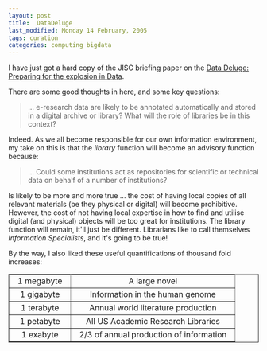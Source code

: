 ```yaml
---
layout: post
title:  DataDeluge
last_modified: Monday 14 February, 2005
tags: curation
categories: computing bigdata
---
```


I have just got a hard copy of the JISC briefing paper
on the [Data Deluge: Preparing for the explosion in Data](http://www.jisc.ac.uk/index.cfm?name=pub_datadeluge).

There are some good thoughts in here, and some key questions:<blockquote>... e-research data are likely to be annotated automatically and
stored in a digital archive or library? What will the role
of libraries be in this context?
</blockquote>

Indeed. As we all become responsible for our own information environment, my take on this is that the *library* function will become an advisory function
because:
<blockquote>... Could some institutions act as repositories for scientific
or technical data on behalf of a number of institutions?
</blockquote>

Is likely to be more and more true ... the cost of having local
copies of all relevant materials (be they physical or digital) will become prohibitive.
However, the cost of not having local expertise in how to find and
utilise digital (and physical) objects will  be too great for institutions.
The library function will remain, it'll just be different. Librarians
like to call themselves *Information Specialists*, and it's going
to be true!

By the way, I also liked these useful quantifications of thousand
fold increases:
<table border="1" rules="all"><tr><td align="center" colspan="1">&nbsp; 1 megabyte  &nbsp;</td><td align="center" colspan="1">&nbsp; A large novel &nbsp;</td></tr>
<tr><td align="center" colspan="1">&nbsp; 1 gigabyte  &nbsp;</td><td align="center" colspan="1">&nbsp; Information in the human genome &nbsp;</td></tr>
<tr><td align="center" colspan="1">&nbsp; 1 terabyte  &nbsp;</td><td align="center" colspan="1">&nbsp; Annual world literature production &nbsp;</td></tr>
<tr><td align="center" colspan="1">&nbsp; 1 petabyte  &nbsp;</td><td align="center" colspan="1">&nbsp; All US Academic Research Libraries &nbsp;</td></tr>
<tr><td align="center" colspan="1">&nbsp; 1 exabyte   &nbsp;</td><td align="center" colspan="1">&nbsp; 2/3 of annual production of information &nbsp;</td></tr>

</table><br/>
